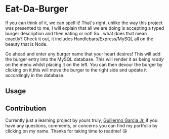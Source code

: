 # Eat-Da-Burger
If you can think of it, we can spell it! That's right, unlike the way this project was presented to me, I will explain that all we are doing is accepting a typed burger description and then eating or not! So.. what does that mean exactly? Check it out, it includes Handlebars/Express/MySQL all on the beauty that is Node.

Go ahead and enter any burger name that your heart desires! This will add the burger entry into the MySQL database. This will render it as being *ready* on the menu whilst placing it on the left. You can then devour the burger by clicking on it,this will move the burger to the right side and update it accordingly in the database.

## Usage

## Contribution
Currently just a learning project by yours truly, [Guillermo Garcia Jr.](https://guillermo1213.github.io/Bootstrap-Portfolio/),if you have any questions, comments, or concerns you can find my portfolio by clicking on my name. Thanks for taking time to readme! :kissing_heart:




